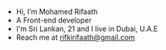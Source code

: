- Hi, I’m Mohamed Rifaath
- A Front-end developer
- I'm Sri Lankan, 21 and I live in Dubai, U.A.E
- Reach me at rifkirifaath@gmail.com

<!---
rifaath101/rifaath101 is a ✨ special ✨ repository because its `README.md` (this file) appears on your GitHub profile.
You can click the Preview link to take a look at your changes.
--->
